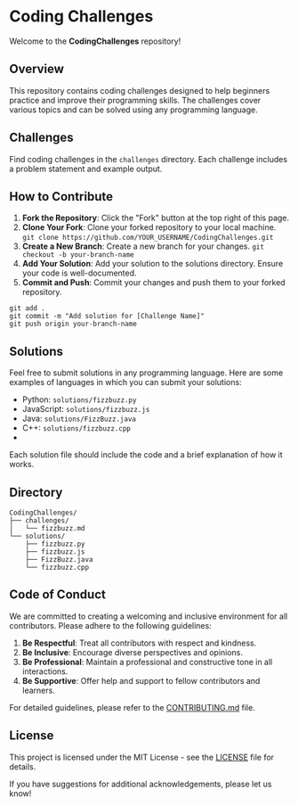 # Coding Challenges

Welcome to the **CodingChallenges** repository!

## Overview

This repository contains coding challenges designed to help beginners practice and improve their programming skills. The challenges cover various topics and can be solved using any programming language.

## Challenges

Find coding challenges in the `challenges` directory. Each challenge includes a problem statement and example output.

## How to Contribute

1. **Fork the Repository**: Click the "Fork" button at the top right of this page.
2. **Clone Your Fork**: Clone your forked repository to your local machine.
   ```git clone https://github.com/YOUR_USERNAME/CodingChallenges.git```
3. **Create a New Branch**: Create a new branch for your changes.
   ```git checkout -b your-branch-name```
4. **Add Your Solution**: Add your solution to the solutions directory. Ensure your code is well-documented.
5. **Commit and Push**: Commit your changes and push them to your forked repository.
```
git add .
git commit -m "Add solution for [Challenge Name]"
git push origin your-branch-name
```

## Solutions
Feel free to submit solutions in any programming language. Here are some examples of languages in which you can submit your solutions:

- Python: `solutions/fizzbuzz.py`
- JavaScript: `solutions/fizzbuzz.js`
- Java: `solutions/FizzBuzz.java`
- C++: `solutions/fizzbuzz.cpp`
- 
Each solution file should include the code and a brief explanation of how it works.

## Directory

```
CodingChallenges/
├── challenges/
│   └── fizzbuzz.md
└── solutions/
    ├── fizzbuzz.py
    ├── fizzbuzz.js
    ├── FizzBuzz.java
    └── fizzbuzz.cpp
```
## Code of Conduct

We are committed to creating a welcoming and inclusive environment for all contributors. Please adhere to the following guidelines:

1. **Be Respectful**: Treat all contributors with respect and kindness.
2. **Be Inclusive**: Encourage diverse perspectives and opinions.
3. **Be Professional**: Maintain a professional and constructive tone in all interactions.
4. **Be Supportive**: Offer help and support to fellow contributors and learners.

For detailed guidelines, please refer to the [CONTRIBUTING.md](CONTRIBUTING.md) file.

## License

This project is licensed under the MIT License - see the [LICENSE](LICENSE) file for details.


If you have suggestions for additional acknowledgements, please let us know!


